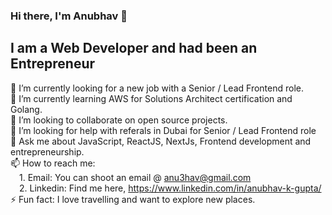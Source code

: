 ### Hi there, I'm Anubhav 👋

## I am a Web Developer and had been an Entrepreneur

🔭 I’m currently looking for a new job with a Senior / Lead Frontend role.<br>
🌱 I’m currently learning AWS for Solutions Architect certification and Golang.<br>
👯 I’m looking to collaborate on open source projects.<br>
🤔 I’m looking for help with referals in Dubai for Senior / Lead Frontend role<br>
💬 Ask me about JavaScript, ReactJS, NextJs, Frontend development and entrepreneurship.<br>
📫 How to reach me: <br>&emsp;1. Email: You can shoot an email @ anu3hav@gmail.com<br>&emsp;2. Linkedin: Find me here, https://www.linkedin.com/in/anubhav-k-gupta/<br>
⚡ Fun fact: I love travelling and want to explore new places.<br>

<!--
**Xperience0501/Xperience0501** is a ✨ _special_ ✨ repository because its `README.md` (this file) appears on your GitHub profile.

Here are some ideas to get you started:

- 🔭 I’m currently working on ...
- 🌱 I’m currently learning ...
- 👯 I’m looking to collaborate on ...
- 🤔 I’m looking for help with ...
- 💬 Ask me about ...
- 📫 How to reach me: ...
- 😄 Pronouns: ...
- ⚡ Fun fact: ...
-->
